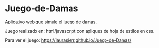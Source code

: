 # Juego-de-Damas

Aplicativo web que simule el juego de damas.

Juego realizado en: html/javascript con apliques de hoja de estilos en css. 

Para ver el juego: https://laurasierr.github.io/Juego-de-Damas/

